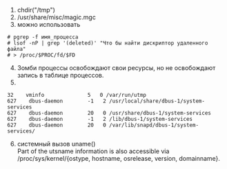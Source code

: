 1. chdir("/tmp")
2. /usr/share/misc/magic.mgc
3. можно использовать
```
# pgrep -f имя_процесса
# lsof -nP | grep '(deleted)' "Что бы найти дискриптор удаленного файла"  
# > /proc/$PROC/fd/$FD
```
4. Зомби процессы освобождают свои ресурсы, но не освобождают запись в таблице процессов.
5.
```
32    vminfo              5   0 /var/run/utmp
627    dbus-daemon        -1   2 /usr/local/share/dbus-1/system-services
627    dbus-daemon        20   0 /usr/share/dbus-1/system-services
627    dbus-daemon        -1   2 /lib/dbus-1/system-services
627    dbus-daemon        20   0 /var/lib/snapd/dbus-1/system-services/
```
6. системный вызов uname()  
Part of the utsname information is also accessible  via  /proc/sys/kernel/{ostype, hostname, osrelease, version, domainname}.
